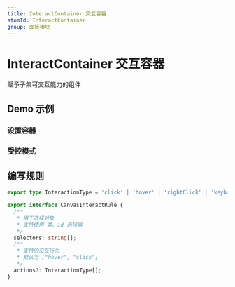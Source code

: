 ```yaml
---
title: InteractContainer 交互容器
atomId: InteractContainer
group: 面板模块
---
```


# InteractContainer 交互容器

赋予子集可交互能力的组件

## Demo 示例

<code src="./demos/Basic.tsx" ></code>

### 设置容器

<code src="./demos/WithContainer.tsx" ></code>

### 受控模式

<code src="./demos/Controlled.tsx" ></code>

## 编写规则

```ts
export type InteractionType = 'click' | 'hover' | 'rightClick' | 'keyboard';

export interface CanvasInteractRule {
  /**
   * 用于选择对象
   * 支持使用 类、id 选择器
   */
  selectors: string[];
  /**
   * 支持的交互行为
   * 默认为 ["hover", "click"]
   */
  actions?: InteractionType[];
}
```
